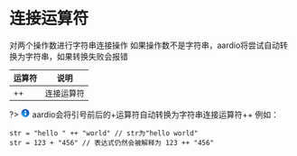 # 连接运算符

 对两个操作数进行字符串连接操作 如果操作数不是字符串，aardio将尝试自动转换为字符串，如果转换失败会报错


|  运算符 |  说明 |
| --- | --- |
|  ++ |  连接运算符 |


?> ![](../../icon/info.gif) aardio会将引号前后的+运算符自动转换为字符串连接运算符++
 例如：

``` aau
str = "hello " ++ "world" // str为"hello world"
str = 123 + "456" // 表达式仍然会被解释为 123 ++ "456"
```


